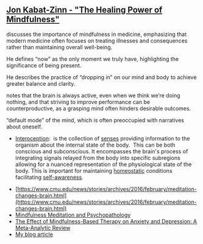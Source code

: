 
## [Jon Kabat-Zinn - "The Healing Power of Mindfulness"](https://www.youtube.com/watch?v=_If4a-gHg_I)

discusses the importance of mindfulness in medicine, emphasizing that modern medicine often focuses on treating illnesses and consequences rather than maintaining overall well-being. 

He defines “now” as the only moment we truly have, highlighting the significance of being present. 

He describes the practice of “dropping in” on our mind and body to achieve greater balance and clarity. 

notes that the brain is always active, even when we think we’re doing nothing, and that striving to improve performance can be counterproductive, as a grasping mind often hinders desirable outcomes.

“default mode” of the mind, which is often preoccupied with narratives about oneself.

- [Interoception](https://en.wikipedia.org/wiki/Interoception):  is the collection of [senses](https://en.wikipedia.org/wiki/Sense#Other_internal_sensations_and_perceptions "Sense") providing information to the organism about the internal state of the body. 
  This can be both conscious and subconscious. It encompasses the brain's process of integrating signals relayed from the body into specific subregions allowing for a nuanced representation of the physiological state of the body.
  This is important for maintaining [homeostatic](https://en.wikipedia.org/wiki/Homeostasis "Homeostasis") conditions facilitating [self-awareness](https://en.wikipedia.org/wiki/Self-awareness "Self-awareness").

* [https://www.cmu.edu/news/stories/archives/2016/february/meditation-changes-brain.html](https://www.cmu.edu/news/stories/archives/2016/february/meditation-changes-brain.html)
* [Mindfulness Meditation and Psychopathology](https://www.ncbi.nlm.nih.gov/pmc/articles/PMC6597263/)
* [The Effect of Mindfulness-Based Therapy on Anxiety and Depression: A Meta-Analytic Review](https://www.ncbi.nlm.nih.gov/pmc/articles/PMC6081743/)
* [My blog article](https://affinitoalessandro.altervista.org/blog/resetting-your-mind/)


